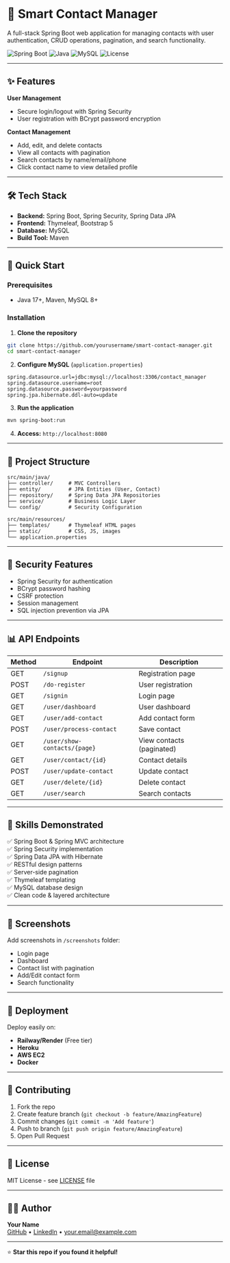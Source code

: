 # 📇 Smart Contact Manager

A full-stack Spring Boot web application for managing contacts with user authentication, CRUD operations, pagination, and search functionality.

![Spring Boot](https://img.shields.io/badge/Spring--Boot-3.1+-green)
![Java](https://img.shields.io/badge/Java-17+-orange)
![MySQL](https://img.shields.io/badge/MySQL-8+-blue)
![License](https://img.shields.io/badge/license-MIT-blue)

---

## ✨ Features

**User Management**
- Secure login/logout with Spring Security
- User registration with BCrypt password encryption

**Contact Management**
- Add, edit, and delete contacts
- View all contacts with pagination
- Search contacts by name/email/phone
- Click contact name to view detailed profile

---

## 🛠️ Tech Stack

- **Backend:** Spring Boot, Spring Security, Spring Data JPA
- **Frontend:** Thymeleaf, Bootstrap 5
- **Database:** MySQL
- **Build Tool:** Maven

---

## 🚀 Quick Start

### Prerequisites
- Java 17+, Maven, MySQL 8+

### Installation

1. **Clone the repository**
```bash
git clone https://github.com/yourusername/smart-contact-manager.git
cd smart-contact-manager
```

2. **Configure MySQL** (`application.properties`)
```properties
spring.datasource.url=jdbc:mysql://localhost:3306/contact_manager
spring.datasource.username=root
spring.datasource.password=yourpassword
spring.jpa.hibernate.ddl-auto=update
```

3. **Run the application**
```bash
mvn spring-boot:run
```

4. **Access:** `http://localhost:8080`

---

## 📁 Project Structure

```
src/main/java/
├── controller/     # MVC Controllers
├── entity/         # JPA Entities (User, Contact)
├── repository/     # Spring Data JPA Repositories
├── service/        # Business Logic Layer
└── config/         # Security Configuration

src/main/resources/
├── templates/      # Thymeleaf HTML pages
├── static/         # CSS, JS, images
└── application.properties
```

---

## 🔐 Security Features

- Spring Security for authentication
- BCrypt password hashing
- CSRF protection
- Session management
- SQL injection prevention via JPA

---

## 📊 API Endpoints

| Method | Endpoint | Description |
|--------|----------|-------------|
| GET | `/signup` | Registration page |
| POST | `/do-register` | User registration |
| GET | `/signin` | Login page |
| GET | `/user/dashboard` | User dashboard |
| GET | `/user/add-contact` | Add contact form |
| POST | `/user/process-contact` | Save contact |
| GET | `/user/show-contacts/{page}` | View contacts (paginated) |
| GET | `/user/contact/{id}` | Contact details |
| POST | `/user/update-contact` | Update contact |
| GET | `/user/delete/{id}` | Delete contact |
| GET | `/user/search` | Search contacts |

---

## 🎯 Skills Demonstrated

✅ Spring Boot & Spring MVC architecture  
✅ Spring Security implementation  
✅ Spring Data JPA with Hibernate  
✅ RESTful design patterns  
✅ Server-side pagination  
✅ Thymeleaf templating  
✅ MySQL database design  
✅ Clean code & layered architecture

---

## 📸 Screenshots

Add screenshots in `/screenshots` folder:
- Login page
- Dashboard
- Contact list with pagination
- Add/Edit contact form
- Search functionality

---

## 🚀 Deployment

Deploy easily on:
- **Railway/Render** (Free tier)
- **Heroku**
- **AWS EC2**
- **Docker**

---

## 🤝 Contributing

1. Fork the repo
2. Create feature branch (`git checkout -b feature/AmazingFeature`)
3. Commit changes (`git commit -m 'Add feature'`)
4. Push to branch (`git push origin feature/AmazingFeature`)
5. Open Pull Request

---

## 📄 License

MIT License - see [LICENSE](LICENSE) file

---

## 👨‍💻 Author

**Your Name**  
[GitHub](https://github.com/yourusername) • [LinkedIn](https://linkedin.com/in/yourprofile) • your.email@example.com

---

⭐ **Star this repo if you found it helpful!**
